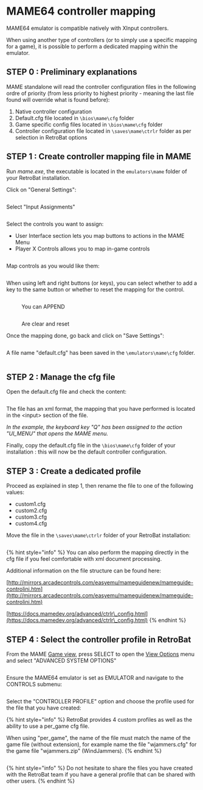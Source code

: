 # MAME64 controller mapping

MAME64 emulator is compatible natively with XInput controllers.

When using another type of controllers (or to simply use a specific mapping for a game), it is possible to perform a dedicated mapping within the emulator.

## STEP 0 : Preliminary explanations

MAME standalone will read the controller configuration files in the following ordre of priority (from less priority to highest priority - meaning the last file found will override what is found before):

1. Native controller configuration
2. Default.cfg file located in `\bios\mame\cfg` folder
3. Game specific config files located in `\bios\mame\cfg` folder
4. Controller configuration file located in `\saves\mame\ctrlr` folder as per selection in RetroBat options

## STEP 1 : Create controller mapping file in MAME

Run _mame.exe_, the executable is located in the `emulators\mame` folder of your RetroBat installation.

Click on "General Settings":

<div align="left">

<figure><img src="https://i.imgur.com/7FfrAyr.png" alt=""><figcaption></figcaption></figure>

</div>

Select "Input Assignments"

<div align="left">

<figure><img src="https://i.imgur.com/P23EUU1.png" alt=""><figcaption></figcaption></figure>

</div>

Select the controls you want to assign:

* User Interface section lets you map buttons to actions in the MAME Menu
* Player X Controls allows you to map in-game controls

<div align="left">

<figure><img src="https://i.imgur.com/pgXcIQM.png" alt=""><figcaption></figcaption></figure>

</div>

Map controls as you would like them:

<div align="left">

<figure><img src="https://i.imgur.com/kxVLMtw.png" alt=""><figcaption></figcaption></figure>

</div>

When using left and right buttons (or keys), you can select whether to add a key to the same button or whether to reset the mapping for the control.

<div align="left">

<figure><img src="https://i.imgur.com/ubjsXry.png" alt=""><figcaption><p>You can APPEND</p></figcaption></figure>

</div>

<div align="left">

<figure><img src="https://i.imgur.com/6pGoFrF.png" alt=""><figcaption><p>Are clear and reset</p></figcaption></figure>

</div>

Once the mapping done, go back and click on "Save Settings":

<div align="left">

<figure><img src="https://i.imgur.com/pDLsvFJ.png" alt=""><figcaption></figcaption></figure>

</div>

A file name "default.cfg" has been saved in the `\emulators\mame\cfg` folder.

<div align="left">

<figure><img src="https://i.imgur.com/PmZJO4I.png" alt=""><figcaption></figcaption></figure>

</div>



## STEP 2 : Manage the cfg file

Open the default.cfg file and check the content:

<div align="left">

<figure><img src="https://i.imgur.com/tYgSbfM.png" alt=""><figcaption></figcaption></figure>

</div>

The file has an xml format, the mapping that you have performed is located in the \<input> section of the file.

_In the example, the keyboard key "Q" has been assigned to the action "UI\_MENU" that opens the MAME menu._

Finally, copy the default.cfg file in the `\bios\mame\cfg` folder of your installation : this will now be the default controller configuration.

## STEP 3 : Create a dedicated profile

Proceed as explained in step 1, then rename the file to one of the following values:

* custom1.cfg
* custom2.cfg
* custom3.cfg
* custom4.cfg

Move the file in the `\saves\mame\ctrlr` folder of your RetroBat installation:

<div align="left">

<figure><img src="https://i.imgur.com/15wt2XH.png" alt=""><figcaption></figcaption></figure>

</div>

{% hint style="info" %}
You can also perform the mapping directly in the cfg file if you feel comfortable with xml document processing.

Additional information on the file structure can be found here:

[http://mirrors.arcadecontrols.com/easyemu/mameguidenew/mameguide-controlini.htm](http://mirrors.arcadecontrols.com/easyemu/mameguidenew/mameguide-controlini.htm)

[https://docs.mamedev.org/advanced/ctrlr\_config.html](https://docs.mamedev.org/advanced/ctrlr\_config.html)
{% endhint %}

## STEP 4 : Select the controller profile in RetroBat

From the MAME [Game view](../../navigation/system-view-and-game-view.md#game-view), press SELECT to open the [View Options](../../navigation/view-options.md) menu and select "ADVANCED SYSTEM OPTIONS"

<div align="left">

<figure><img src="https://i.imgur.com/Y3mGW33.png" alt=""><figcaption></figcaption></figure>

</div>

Ensure the MAME64 emulator is set as EMULATOR and navigate to the CONTROLS submenu:

<div align="left">

<figure><img src="https://i.imgur.com/3xCkZOg.png" alt=""><figcaption></figcaption></figure>

</div>

Select the "CONTROLLER PROFILE" option and choose the profile used for the file that you have created:

{% hint style="info" %}
RetroBat provides 4 custom profiles as well as the ability to use a per\_game cfg file.

When using "per\_game", the name of the file must match the name of the game file (without extension), for example name the file "wjammers.cfg" for the game file "wjammers.zip" (WindJammers).
{% endhint %}

<div align="left">

<figure><img src="https://i.imgur.com/ltkfOQt.png" alt=""><figcaption></figcaption></figure>

</div>

{% hint style="info" %}
Do not hesitate to share the files you have created with the RetroBat team if you have a general profile that can be shared with other users.
{% endhint %}
